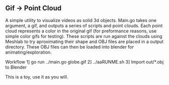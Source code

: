 Gif -> Point Cloud
--

A simple utility to visualize videos as solid 3d objects.
Main.go takes one argument, a gif, and outputs a series of
scripts and point clouds. Each point cloud represents a color
in the original gif (for preformance reasons, use simple color
gifs for testing). These scripts are run against the clouds using
Meshlab to try aproximating their shape and OBJ files are placed
in a output directory. These OBJ files can then be loaded into
blender for animating/exploration.

Workflow
1] go run ../main.go globe.gif
2] ../aaRUNME.sh
3] Import out/*.obj to Blender

This is a toy, use it as you will.
